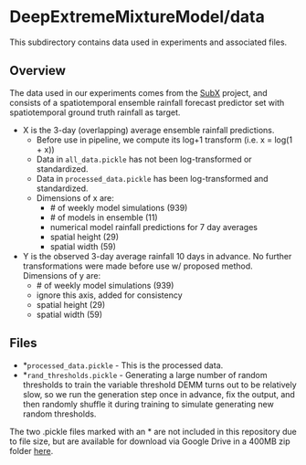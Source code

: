 # DeepExtremeMixtureModel/data

This subdirectory contains data used in experiments and associated files.

## Overview

The data used in our experiments comes from the [SubX](http://cola.gmu.edu/subx/) project, and consists of a spatiotemporal ensemble rainfall forecast predictor set with spatiotemporal ground truth rainfall as target.
- X is the 3-day (overlapping) average ensemble rainfall predictions.
  - Before use in pipeline, we compute its log+1 transform (i.e. x = log(1 + x))
  - Data in `all_data.pickle` has not been log-transformed or standardized.
  - Data in `processed_data.pickle` has been log-transformed and standardized.
  - Dimensions of x are:
      - \# of weekly model simulations (939)
      - \# of models in ensemble (11)
      - numerical model rainfall predictions for 7 day averages
      - spatial height (29)
      - spatial width (59)
- Y is the observed 3-day average rainfall 10 days in advance. No further transformations were made before use w/ proposed method. Dimensions of y are:
    - \# of weekly model simulations (939)
    - ignore this axis, added for consistency
    - spatial height (29)
    - spatial width (59)

## Files

- *`processed_data.pickle` - This is the processed data.
- *`rand_thresholds.pickle` - Generating a large number of random thresholds to train the variable threshold DEMM turns out to be relatively slow, so we run the generation step once in advance, fix the output, and then randomly shuffle it during training to simulate generating new random thresholds.

The two .pickle files marked with an * are not included in this repository due to file size, but are available for download via Google Drive in a 400MB zip folder [here](https://drive.google.com/file/d/1vy9h3uiarpwrFCGFgr9Ex81q2_1v0f34/view?usp=sharing).